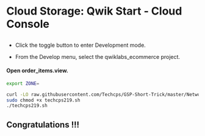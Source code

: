 
# Cloud Storage: Qwik Start - Cloud Console














## 

- Click the toggle button to enter Development mode.

- From the Develop menu, select the qwiklabs_ecommerce project.

#### Open order_items.view.


```bash
export ZONE=

curl -LO raw.githubusercontent.com/Techcps/GSP-Short-Trick/master/Network%20Tiers%20-%20Optimizing%20Network%20Spend/techcps219.sh
sudo chmod +x techcps219.sh
./techcps219.sh
```



## Congratulations !!!

